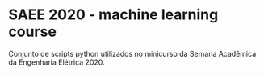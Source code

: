 # SAEE 2020 - machine learning course

Conjunto de scripts python utilizados no minicurso da Semana Acadêmica da Engenharia Elétrica 2020. 